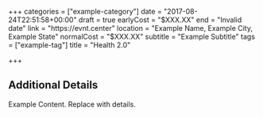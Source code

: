 +++
categories = ["example-category"]
date = "2017-08-24T22:51:58+00:00"
draft = true
earlyCost = "$XXX.XX"
end = "Invalid date"
link = "https://evnt.center"
location = "Example Name, Example City, Example State"
normalCost = "$XXX.XX"
subtitle = "Example Subtitle"
tags = ["example-tag"]
title = "Health 2.0"

+++

<!--more-->

## Additional Details

Example Content. Replace with details.
